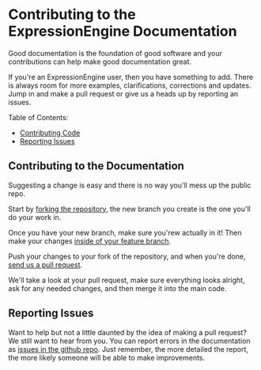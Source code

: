 # Contributing to the ExpressionEngine Documentation

Good documentation is the foundation of good software and your contributions can help make good documentation great.

If you're an ExpressionEngine user, then you have something to add. There is always room for more examples, clarifications, corrections and updates. Jump in and make a pull request or give us a heads up by reporting an issues.

Table of Contents:

- [Contributing Code](#contributing-code)
- [Reporting Issues](#reporting-issues)

## Contributing to the Documentation

Suggesting a change is easy and there is no way you'll mess up the public repo.

Start by [forking the repository](https://help.github.com/articles/fork-a-repo), the new branch you create is the one you'll do your work in.

Once you have your new branch, make sure you'rew actually in it!  Then make your changes [inside of your feature branch](https://help.github.com/articles/fork-a-repo).

Push your changes to your fork of the repository, and when you're done, [send us a pull request](https://help.github.com/articles/using-pull-requests).

We'll take a look at your pull request, make sure everything looks alright, ask for any needed changes, and then merge it into the main code.

## Reporting Issues

Want to help but not a little daunted by the idea of making a pull request?  We still want to hear from you.  You can report errors in the documentation as [issues in the github repo](https://github.com/ExpressionEngine/ExpressionEngine-User-Guide/issues).  Just remember, the more detailed the report, the more likely someone will be able to make improvements.
